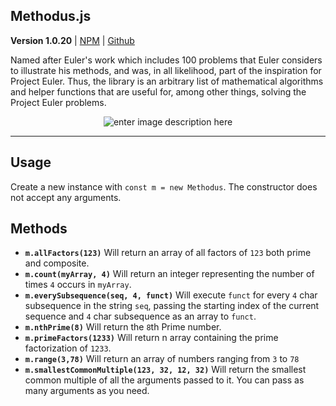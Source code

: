 
## Methodus.js

**Version 1.0.20** | [NPM](https://www.npmjs.com/package/methodus) | [Github](https://github.com/Pamblam/Methodus)

Named after Euler's work which includes 100 problems that Euler considers to illustrate his methods, and was, in all likelihood, part of the inspiration for Project Euler. Thus, the library is an arbitrary list of mathematical algorithms and helper functions that are useful for, among other things, solving the Project Euler problems.

<center>
 
![enter image description here](https://i.imgur.com/GmQbuBT.jpg)

</center>

<hr>

## Usage

Create a new instance with `const m = new Methodus`. The constructor does not accept any arguments.

## Methods

 - **`m.allFactors(123)`** Will return an array of all factors of `123` both prime and composite.
 - **`m.count(myArray, 4)`** Will return an integer representing the number of times `4` occurs in `myArray`.
 - **`m.everySubsequence(seq, 4, funct)`** Will execute `funct` for every `4` char subsequence in the string `seq`, passing the starting index of the current sequence and `4` char subsequence as an array to `funct`.
 - **`m.nthPrime(8)`** Will return the `8`th Prime number.
 - **`m.primeFactors(1233)`** Will return n array containing the prime factorization of `1233`.
 - **`m.range(3,78)`** Will return an array of numbers ranging from `3` to `78`
 - **`m.smallestCommonMultiple(123, 32, 12, 32)`** Will return the smallest common multiple of all the arguments passed to it. You can pass as many arguments as you need.
